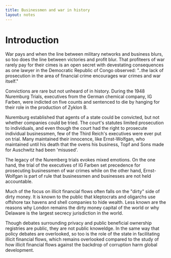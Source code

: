 ```yaml
---
title: Businessmen and war in history
layout: notes
---
```


# Introduction

War pays and when the line between military networks and business blurs, so too does the line between victories and profit blur. That profiteers of war rarely pay for their cimes is an open secret with devestating consequences as one lawyer in the Democratic Republic of Congo observed: "..the lack of prosecution in the area of financial crime encourages war crimes and war itself."

Convictions are rare but not unheard of in history. During the 1948 Nuremburg Trials, executives from the German chemical company, IG Farben, were indicted on five counts and sentenced to die by hanging for their role in the production of Zyklon B. 

Nuremburg established that agents of a state could be convicted, but not whether companies could be tried. The court's statutes limited prosecution to individuals, and even though the court had the right to prosecute individual businessmen, few of the Third Reich's executives were ever put on trial. Many maintained their innocence, like Ernst-Wolfgan, who maintained until his death that the ovens his business, Topf and Sons made for Auschwitz had been 'misused'.

The legacy of the Nuremberg trials evokes mixed emotions. On the one hand, the trial of the executives of IG Farben set precedence for prosecuting businessmen of war crimes while on the other hand, Ernst-Wolfgan is part of rule that businessmen and businesses are not held accountable. 

Much of the focus on illicit financial flows often falls on the "dirty" side of dirty money. It is known to the public that kleptocrats and oligarchs use offshore tax havens and shell companies to hide wealth. Less known are the reasons why London remains the dirty money capital of the world or why Delaware is the largest secrecy jurisdiction in the world. 

Though debates surrounding privacy and public beneficial ownership registries are public, they are not public knoweldge. In the same way that policy debates are overlooked, so too is the role of the state in facilitating illicit financial flows, which remains overlooked compared to the study of how illicit financial flows against the backdrop of corruption harm global development. 











